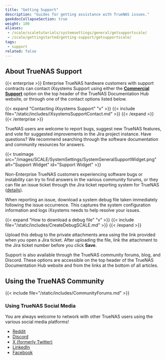 ```yaml
---
title: "Getting Support"
description: "Guides for getting assistance with TrueNAS issues."
geekdocCollapseSection: true
weight: 100
aliases:
 - /scale/scaletutorials/systemsettings/general/getsupportscale/
 - /scale/gettingstarted/getting-support/getsupportscale/
tags:
 - support
related: false
---
```


## About TrueNAS Support

{{< enterprise >}}
Enterprise TrueNAS hardware customers with support contracts can contact iXsystems Support using either the **[Commercial Support](https://www.truenas.com/commercial-support/)** option on the top header of the TrueNAS Documentation Hub website, or through one of the contact options listed below.

{{< expand "Contacting iXsystems Support" "v" >}}
{{< include file="/static/includes/iXsystemsSupportContact.md" >}}
{{< /expand >}}
{{< /enterprise >}}

TrueNAS users are welcome to report bugs, suggest new TrueNAS features, and vote for suggested improvements in the Jira project instance.
Have questions? We recommend searching through the software documentation and community resources for answers.

{{< trueimage src="/images/SCALE/SystemSettings/SystemGeneralSupportWidget.png" alt="Support Widget" id="Support Widget" >}}

Non-Enterprise TrueNAS customers experiencing software bugs or instability can try to find answers in the various community forums, or they can file an issue ticket through the Jira ticket reporting system for TrueNAS ([details](https://www.truenas.com/docs/contributing/issuereporting/jiraissuereporting/)).

When reporting an issue, download a system debug file taken immediately following the issue occurrence.
This captures the system configuration information and logs iXsystems needs to help resolve your issues.

{{< expand "How to download a debug file" "v" >}}
{{< include file="/static/includes/CreateDebugSCALE.md" >}}
{{< /expand >}}

Upload this debug to the private attachments area using the link provided when you open a Jira ticket.
After uploading the file, link the attachment to the Jira ticket number before you click **Save**.

Support is also available through the TrueNAS community forums, blog, and Discord.
These options are accessible on the top header of the TrueNAS Documentation Hub website and from the links at the bottom of all articles.

## Using the TrueNAS Community

{{< include file="/static/includes/CommunityForums.md" >}}

### Using TrueNAS Social Media

You are always welcome to network with other TrueNAS users using the various social media platforms!

* [Reddit](https://www.reddit.com/r/truenas/)
* [Discord](https://discord.com/invite/Q3St5fPETd)
* [X (formerly Twitter)](https://twitter.com/TrueNAS)
* [LinkedIn](https://www.linkedin.com/groups/3903140/)
* [Facebook](https://www.facebook.com/truenascommunity)

